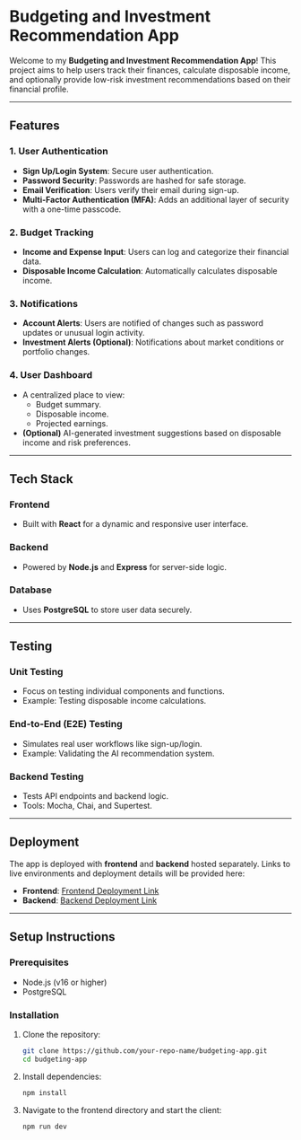# Budgeting and Investment Recommendation App

Welcome to my **Budgeting and Investment Recommendation App**! This project aims to help users track their finances, calculate disposable income, and optionally provide low-risk investment recommendations based on their financial profile.

---

## Features

### **1. User Authentication**
- **Sign Up/Login System**: Secure user authentication.
- **Password Security**: Passwords are hashed for safe storage.
- **Email Verification**: Users verify their email during sign-up.
- **Multi-Factor Authentication (MFA)**: Adds an additional layer of security with a one-time passcode.

### **2. Budget Tracking**
- **Income and Expense Input**: Users can log and categorize their financial data.
- **Disposable Income Calculation**: Automatically calculates disposable income.

### **3. Notifications**
- **Account Alerts**: Users are notified of changes such as password updates or unusual login activity.
- **Investment Alerts (Optional)**: Notifications about market conditions or portfolio changes.

### **4. User Dashboard**
- A centralized place to view:
  - Budget summary.
  - Disposable income.
  - Projected earnings.
- **(Optional)** AI-generated investment suggestions based on disposable income and risk preferences.

---

## Tech Stack

### **Frontend**
- Built with **React** for a dynamic and responsive user interface.

### **Backend**
- Powered by **Node.js** and **Express** for server-side logic.

### **Database**
- Uses **PostgreSQL** to store user data securely.

---

## Testing

### **Unit Testing**
- Focus on testing individual components and functions.
- Example: Testing disposable income calculations.

### **End-to-End (E2E) Testing**
- Simulates real user workflows like sign-up/login.
- Example: Validating the AI recommendation system.

### **Backend Testing**
- Tests API endpoints and backend logic.
- Tools: Mocha, Chai, and Supertest.

---

## Deployment
The app is deployed with **frontend** and **backend** hosted separately. Links to live environments and deployment details will be provided here:

- **Frontend**: [Frontend Deployment Link](#)
- **Backend**: [Backend Deployment Link](#)

---

## Setup Instructions

### **Prerequisites**
- Node.js (v16 or higher)
- PostgreSQL

### **Installation**
1. Clone the repository:
   ```bash
   git clone https://github.com/your-repo-name/budgeting-app.git
   cd budgeting-app

2. Install dependencies:
    ```bash
    npm install


3. Navigate to the frontend directory and start the client:
    ```bash
    npm run dev
